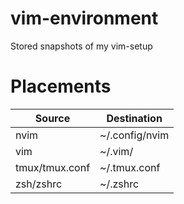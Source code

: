 # vim-environment
Stored snapshots of my vim-setup


# Placements

| Source           | Destination    |
|------------------|----------------|
| nvim             | ~/.config/nvim |
| vim              | ~/.vim/        |
| tmux/tmux.conf   | ~/.tmux.conf   |
| zsh/zshrc        | ~/.zshrc       |
